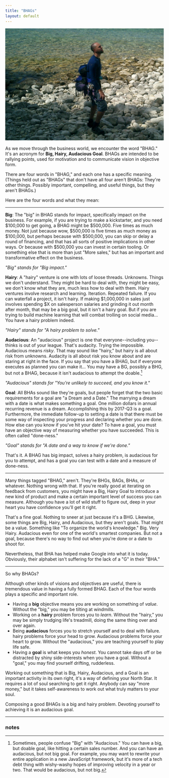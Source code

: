 ```yaml
---
title: "BHAGs"
layout: default
---
```


![Lion's Head, Ontario. Photo by Dale Sood](/assets/images/lions-head.jpg)

As we move through the business world, we encounter the word "BHAG." It's an acronym for **Big, Hairy, Audacious Goal**. BHAGs are intended to be rallying points, used for motivation and to communicate vision in objective form.

There are four words in "BHAG," and each one has a specific meaning. (Things held out as "BHAGs" that don't have all four aren't BHAGs: They're other things. Possibly important, compelling, and useful things, but they aren't BHAGs.)

Here are the four words and what they mean:

---

**Big**: The "big" in BHAG stands for impact, specifically impact on the business. For example, if you are trying to make a kickstarter, and you need $100,000 to get going, a BHAG might be $500,000. Five times as much money. Not just because wow, $500,000 is five times as much money as $100,000, but perhaps because with $500,000, you can skip or delay a round of financing, and that has all sorts of positive implications in other ways. Or because with $500,000 you can invest in certain tooling. Or something else that is more than just "More sales," but has an important and transformative effect on the business.

*"Big" stands for "Big impact."*

**Hairy**: A "hairy" venture is one with lots of loose threads. Unknowns. Things we don't understand. They might be hard to deal with, they might be easy, we don't know what they are, much less how to deal with them. Hairy ventures involve research and learning. Iteration. Repeated failure. If you can waterfall a project, it isn't hairy. If making $1,000,000 in sales just involves spending $X on salesperson salaries and grinding it out month after month, that may be a big goal, but it isn't a hairy goal. But if you are trying to build machine learning that will combat trolling on social media... You have a hairy problem indeed.

*"Hairy" stands for "A hairy problem to solve."*

**Audacious**: An "audacious" project is one that everyone--including you--thinks is out of your league. That's audacity. Trying the impossible. Audacious means *risky*. That may sound like "hairy," but hairy is all about risk from unknowns. Audacity is all about risk you know about and are staring at right in the face. If you say that you have a BHAG, but if everyone executes as planned you can make it... You may have a BG, possibly a BHG, but not a BHAG, because it isn't audacious to attempt the doable.[^bnota]

*"Audacious" stands for "You're unlikely to succeed, and you know it."*

**Goal**: All BHAs sound like they're goals, but people forget that the two basic requirements for a goal are "a Dream and a Date." The marrying a dream with a date is what makes something a goal. One million dollars in annual recurring revenue is a dream. Accomplishing this by 2017-Q3 is a goal. Furthermore, the immediate follow-up to setting a date is that there must be some way of inspecting your progress and declaring whether you are done. How else can you know if you've hit your date? To have a goal, you must have an objective way of measuring whether you have succeeded. This is often called "done-ness."

*"Goal" stands for "A date and a way to know if we're done."*

That's it. A BHAG has big impact, solves a hairy problem, is audacious for you to attempt, and has a goal you can test with a date and a measure of done-ness.

---

Many things tagged "BHAG," aren't. They're BHGs, BAGs, BHAs, or whatever. Nothing wrong with that. If you're really good at iterating on feedback from customers, you might have a Big, Hairy Goal to introduce a new kind of product and make a certain important level of success you can measure. Although you have a lot of wild stuff to figure out, deep in your heart you have confidence you'll get it right.

That's a fine goal. Nothing to sneer at just because it's a BHG. Likewise, some things are Big, Hairy, and Audacious, but they aren't goals. That might be a value. Something like "To organize the world's knowledge." Big. Very Hairy. Audacious even for one of the world's smartest companies. But not a goal, because there's no way to find out when you're done or a date to shoot for.

Nevertheless, that BHA has helped make Google into what it is today. Obviously, their alphabet isn't suffering for the lack of a "G" in their "BHA."

---

So why BHAGs?

Although other kinds of visions and objectives are useful, there is tremendous value in having a fully formed BHAG. Each of the four words plays a specific and important role.

* Having a **big** objective means you are working on something of *value*. Without the "big," you may be tilting at windmills.
* Working on a **hairy** problem forces you to *learn*. Without the "hairy," you may be simply trudging life's treadmill, doing the same thing over and over again.
* Being **audacious** forces you to stretch yourself and to deal with failure. hairy problems force your head to grow. Audacious problems force your heart to grow. Without the "audacious," you are teaching yourself to play life safe.
* Having a **goal** is what keeps you *honest*. You cannot take days off or be distracted by shiny side-interests when you have a goal. Without a "goal," you may find yourself drifting, rudderless.

Working out something that is Big, Hairy, Audacious, and a Goal is an important activity in its own right, it's a way of defining your North Star. It requires a lot of soul searching to get it right. Anybody can say "more money," but it takes self-awareness to work out what truly matters to your soul.

Composing a good BHAGs is a big and hairy problem. Devoting yourself to achieving it is an audacious goal.

---

### notes

[^bnota]: Sometimes, people confuse "Big" with "Audacious." You can have a big, but doable goal, like hitting a certain sales number. And you can have an audacious, but not big goal. For example, you may want to rewrite your entire application in a new JavaScript framework, but it's more of a tech debt thing with wishy-washy hopes of improving velocity in a year or two. That would be audacious, but not big.
